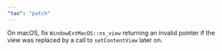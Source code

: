 ```yaml
---
"tao": "patch"
---
```


On macOS, fix `WindowExtMacOS::ns_view` returning an invalid pointer if the view was replaced by a call to `setContentView` later on.
